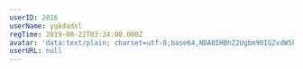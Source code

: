 ```yaml
---
userID: 2016
userName: yqkdadsl
regTime: 2019-08-22T03:24:00.000Z
avatar: 'data:text/plain; charset=utf-8;base64,NDA0IHBhZ2Ugbm90IGZvdW5kCg=='
userURL: null
---
```



